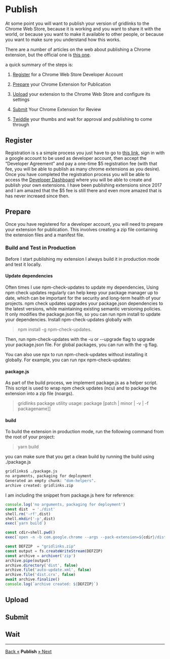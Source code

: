 # Publish

At some point you will want to publish your version of gridlinks to the Chrome Web Store, because it is working and you want to share it with the world, or because you want to make it available to other people, or because you want to make sure you understand how this works.

There are a number of articles on the web about publishing a Chrome extension, but the official one is [this one](https://developer.chrome.com/docs/webstore/publish/).

a quick summary of the steps is:

1. [Register](#register) for a Chrome Web Store Developer Account

2. [Prepare](#prepare) your Chrome Extension for Publication

3. [Upload](#upload) your extension to the Chrome Web Store and configure its settings

4. [Submit](#submit) Your Chrome Extension for Review

5. [Twiddle](#wait) your thumbs and wait for approval and publishing to come through


## Register

Registration is  s a simple process you just have to go to [this link](https://chrome.google.com/webstore/devconsole/register), sign in with a google account to be used as developer account, then accept the “Developer Agreement” and pay a one-time $5 registration fee (with that fee, you will be able to publish as many chrome extensions as you desire). Once you have completed the registration process you will be able to access the [Developer Dashboard](https://chrome.google.com/webstore/developer/dashboard) where you will be able to create and publish your own extensions. I have been publishing extensions since 2017 and I am amazed that the $5 fee is still there and even more amazed that is has never increaed since then.


## Prepare

Once you have registered for a developer account, you will need to prepare your extension for publication. This involves creating a zip file containing the extension files and a manifest file.


### Build and Test in Production
Before I start publishing my extension I always build it in production mode and test it locally.

#### Update dependencies

Often times I use npm-check-updates to update my dependencies, Using npm check updates regularly can help keep your package manager up to date, which can be important for the security and long-term health of your projects. npm check updates upgrades your package.json dependencies to the latest versions, while maintaining existing semantic versioning policies. It only modifies the package.json file, so you can run npm install to update your dependencies. Install npm-check-updates globally with

> npm install -g npm-check-updates.

Then, run npm-check-updates with the -u or --upgrade flag to upgrade your package.json file. For global packages, you can run with the -g flag.

You can also use npx to run npm-check-updates without installing it globally. For example, you can run npx npm-check-updates:

#### package.js

As part of the build process, we implement package.js as a helper script. This script is used to wrap npm check updates (ncu) and to package the extension into a zip file (noargs).

> gridlinks package utility
> usage: package [patch | minor | -v | -f packagename]]

#### build

To build the extension in production mode, run the following command from the root of your project:

> yarn build

you can make sure that you get a clean build by running the build using ./package.js

```bash
gridlinks$ ./package.js
no arguments, packaging for deployment
Generated an empty chunk: "dom-helpers".
archive created: gridlinks.zip
```

I am including the snippet from package.js here for reference:

```javascript
console.log('no arguments, packaging for deployment')
const dist  = './dist'
shell.rm('-rf',dist)
shell.mkdir('-p',dist)
exec(`yarn build`)

const cdir=shell.pwd()
exec(`open -n -b com.google.chrome --args --pack-extension=${cdir}/dist --pack-extension-key=${cdir}/dist.pem`)

const DEFZIP  = "gridlinks.zip"
const output = fs.createWriteStream(DEFZIP)
const archive = archiver('zip')
archive.pipe(output)
archive.directory('dist', false)
archive.file('auto-update.xml', false)
archive.file('dist.crx', false)
await archive.finalize()
console.log(`archive created: ${DEFZIP}`)

```


## Upload

## Submit

## Wait

---

[Back «](pages)  __Publish__  [» Next](README)